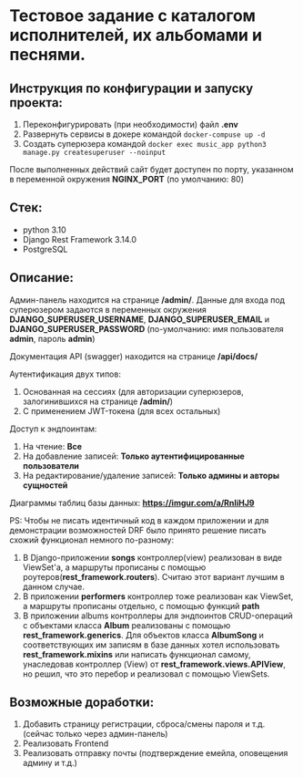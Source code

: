 # Тестовое задание с каталогом исполнителей, их альбомами и песнями.

## Инструкция по конфигурации и запуску проекта:

1. Переконфигурировать (при необходимости) файл **.env**
2. Развернуть сервисы в докере командой `docker-compuse up -d`
3. Создать суперюзера командой `docker exec music_app python3 manage.py createsuperuser --noinput`

После выполненных действий сайт будет доступен по порту, указанном в переменной окружения **NGINX_PORT**
(по умолчанию: 80)

## Стек:

- python 3.10
- Django Rest Framework 3.14.0
- PostgreSQL

## Описание:

Админ-панель находится на странице **/admin/**. Данные для входа под суперюзером
задаются в переменных окружения **DJANGO_SUPERUSER_USERNAME**, **DJANGO_SUPERUSER_EMAIL**
и **DJANGO_SUPERUSER_PASSWORD** (по-умолчанию: имя пользователя **admin**, пароль **admin**)

Документация API (swagger) находится на странице **/api/docs/**

Аутентификация двух типов:

1. Основанная на сессиях (для авторизации суперюзеров, залогинившихся на странице **/admin/**)
2. С применением JWT-токена (для всех остальных)

Доступ к эндпоинтам:

1. На чтение: **Все**
2. На добавление записей: **Только аутентифицированные пользователи**
3. На редактирование/удаление записей: **Только админы и авторы сущностей**

Диаграммы таблиц базы данных: **https://imgur.com/a/RnIiHJ9**

PS: Чтобы не писать идентичный код в каждом приложении и для демонстрации возможностей DRF было
принято решение писать схожий функционал немного по-разному:

1. В Django-приложении **songs** контроллер(view) реализован в виде ViewSet'а, а маршруты прописаны
с помощью роутеров(**rest_framework.routers**). Считаю этот вариант лучшим в данном случае.
2. В приложении **performers** контроллер тоже реализован как ViewSet, а маршруты прописаны отдельно,
с помощью функций **path**
3. В приложении albums контроллеры для эндпоинтов CRUD-операций с объектами класса **Album** 
реализованы с помощью **rest_framework.generics**. Для объектов класса **AlbumSong** и соответствующих
им записям в базе данных хотел использовать **rest_framework.mixins** или написать функционал самому,
унаследовав контроллер (View) от **rest_framework.views.APIView**, но решил, что это перебор и реализовал
с помощью ViewSets.


## Возможные доработки:
1. Добавить страницу регистрации, сброса/смены пароля и т.д. (сейчас только через админ-панель)
2. Реализовать Frontend
3. Реализовать отправку почты (подтверждение емейла, оповещения админу и т.д.)